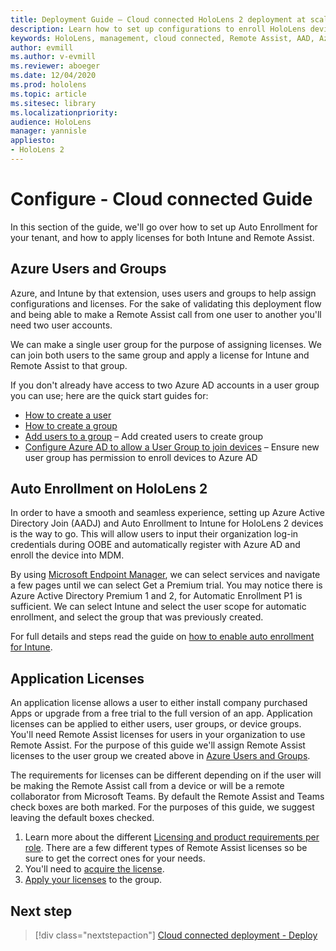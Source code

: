 ```yaml
---
title: Deployment Guide – Cloud connected HoloLens 2 deployment at scale with Remote Assist - Configure
description: Learn how to set up configurations to enroll HoloLens devices over a Cloud Connected network at scale with Remote Assist.
keywords: HoloLens, management, cloud connected, Remote Assist, AAD, Azure AD, MDM, Mobile Device Management
author: evmill
ms.author: v-evmill
ms.reviewer: aboeger
ms.date: 12/04/2020
ms.prod: hololens
ms.topic: article
ms.sitesec: library
ms.localizationpriority:
audience: HoloLens
manager: yannisle
appliesto:
- HoloLens 2
---
```


# Configure - Cloud connected Guide

In this section of the guide, we&#39;ll go over how to set up Auto Enrollment for your tenant, and how to apply licenses for both Intune and Remote Assist.

## Azure Users and Groups

Azure, and Intune by that extension, uses users and groups to help assign configurations and licenses. For the sake of validating this deployment flow and being able to make a Remote Assist call from one user to another you&#39;ll need two user accounts.

We can make a single user group for the purpose of assigning licenses. We can join both users to the same group and apply a license for Intune and Remote Assist to that group.

If you don&#39;t already have access to two Azure AD accounts in a user group you can use; here are the quick start guides for:

- [How to create a user](/mem/intune/fundamentals/quickstart-create-user)
- [How to create a group](/mem/intune/fundamentals/quickstart-create-group)
- [Add users to a group](/azure/active-directory/fundamentals/active-directory-groups-members-azure-portal) – Add created users to create group
- [Configure Azure AD to allow a User Group to join devices](/azure/active-directory/devices/azureadjoin-plan#configure-your-device-settings) – Ensure new user group has permission to enroll devices to Azure AD

## Auto Enrollment on HoloLens 2

In order to have a smooth and seamless experience, setting up Azure Active Directory Join (AADJ) and Auto Enrollment to Intune for HoloLens 2 devices is the way to go. This will allow users to input their organization log-in credentials during OOBE and automatically register with Azure AD and enroll the device into MDM.

By using [Microsoft Endpoint Manager](https://endpoint.microsoft.com/#home), we can select services and navigate a few pages until we can select Get a Premium trial. You may notice there is Azure Active Directory Premium 1 and 2, for Automatic Enrollment P1 is sufficient. We can select Intune and select the user scope for automatic enrollment, and select the group that was previously created.

For full details and steps read the guide on [how to enable auto enrollment for Intune](/mem/intune/enrollment/quickstart-setup-auto-enrollment).

## Application Licenses

An application license allows a user to either install company purchased Apps or upgrade from a free trial to the full version of an app. Application licenses can be applied to either users, user groups, or device groups. You&#39;ll need Remote Assist licenses for users in your organization to use Remote Assist. For the purpose of this guide we'll assign Remote Assist licenses to the user group we created above in [Azure Users and Groups](hololens2-cloud-connected-configure.md#azure-users-and-groups).

The requirements for licenses can be different depending on if the user will be making the Remote Assist call from a device or will be a remote collaborator from Microsoft Teams. By default the Remote Assist and Teams check boxes are both marked. For the purposes of this guide, we suggest leaving the default boxes checked.

1. Learn more about the different [Licensing and product requirements per role](/dynamics365/mixed-reality/remote-assist/requirements#licensing-and-product-requirements-per-role). There are a few different types of Remote Assist licenses so be sure to get the correct ones for your needs.
2. You&#39;ll need to [acquire the license](/dynamics365/mixed-reality/remote-assist/buy-remote-assist).
3. [Apply your licenses](/dynamics365/mixed-reality/remote-assist/deploy-remote-assist) to the group.

## Next step

> [!div class="nextstepaction"]
> [Cloud connected deployment - Deploy](hololens2-cloud-connected-deploy.md)